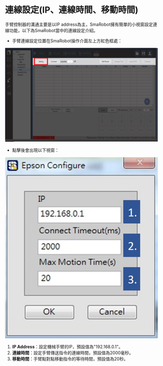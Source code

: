 # 連線設定\(IP、連線時間、移動時間\)

手臂控制器的溝通主要是以IP address為主，SmaRobot擁有簡單的小視窗設定連線功能，以下為SmaRobot當中的連線設定介紹。

* 手臂連線設定位置在SmaRobot操作介面左上方紅色框處：

![&#x6A5F;&#x68B0;&#x624B;&#x81C2;&#x9023;&#x7DDA;&#x8A2D;&#x5B9A;&#x4F4D;&#x7F6E;](../.gitbook/assets/5.jpg)

* 點擊後會出現以下視窗：

![&#x624B;&#x81C2;&#x9023;&#x7DDA;&#x8A2D;&#x5B9A;&#x5C0F;&#x8996;&#x7A97;](../.gitbook/assets/6.jpg)

1. **IP Address**：設定機械手臂的IP，預設值為"192.168.0.1"。
2. **連線時間**：設定手臂傳送指令的連線時間，預設值為2000毫秒。
3. **移動時間**：手臂點對點移動指令的等待時間，預設值為20秒。

